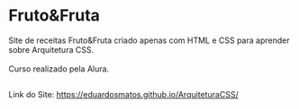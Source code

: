 # Fruto&Fruta
Site de receitas Fruto&Fruta criado apenas com HTML e CSS para aprender sobre Arquitetura CSS.<br>
<br>Curso realizado pela Alura.
##
Link do Site: https://eduardosmatos.github.io/ArquiteturaCSS/
<br>
